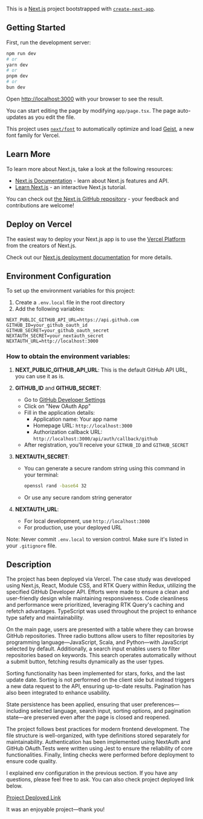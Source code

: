 This is a [Next.js](https://nextjs.org) project bootstrapped with [`create-next-app`](https://nextjs.org/docs/app/api-reference/cli/create-next-app).

## Getting Started

First, run the development server:

```bash
npm run dev
# or
yarn dev
# or
pnpm dev
# or
bun dev
```

Open [http://localhost:3000](http://localhost:3000) with your browser to see the result.

You can start editing the page by modifying `app/page.tsx`. The page auto-updates as you edit the file.

This project uses [`next/font`](https://nextjs.org/docs/app/building-your-application/optimizing/fonts) to automatically optimize and load [Geist](https://vercel.com/font), a new font family for Vercel.

## Learn More

To learn more about Next.js, take a look at the following resources:

- [Next.js Documentation](https://nextjs.org/docs) - learn about Next.js features and API.
- [Learn Next.js](https://nextjs.org/learn) - an interactive Next.js tutorial.

You can check out [the Next.js GitHub repository](https://github.com/vercel/next.js) - your feedback and contributions are welcome!

## Deploy on Vercel

The easiest way to deploy your Next.js app is to use the [Vercel Platform](https://vercel.com/new?utm_medium=default-template&filter=next.js&utm_source=create-next-app&utm_campaign=create-next-app-readme) from the creators of Next.js.

Check out our [Next.js deployment documentation](https://nextjs.org/docs/app/building-your-application/deploying) for more details.

## Environment Configuration

To set up the environment variables for this project:

1. Create a `.env.local` file in the root directory
2. Add the following variables:

```plaintext
NEXT_PUBLIC_GITHUB_API_URL=https://api.github.com
GITHUB_ID=your_github_oauth_id
GITHUB_SECRET=your_github_oauth_secret
NEXTAUTH_SECRET=your_nextauth_secret
NEXTAUTH_URL=http://localhost:3000
```

### How to obtain the environment variables:

1. **NEXT_PUBLIC_GITHUB_API_URL**: This is the default GitHub API URL, you can use it as is.

2. **GITHUB_ID** and **GITHUB_SECRET**:

   - Go to [GitHub Developer Settings](https://github.com/settings/developers)
   - Click on "New OAuth App"
   - Fill in the application details:
     - Application name: Your app name
     - Homepage URL: `http://localhost:3000`
     - Authorization callback URL: `http://localhost:3000/api/auth/callback/github`
   - After registration, you'll receive your `GITHUB_ID` and `GITHUB_SECRET`

3. **NEXTAUTH_SECRET**:

   - You can generate a secure random string using this command in your terminal:
     ```bash
     openssl rand -base64 32
     ```
   - Or use any secure random string generator

4. **NEXTAUTH_URL**:
   - For local development, use `http://localhost:3000`
   - For production, use your deployed URL

Note: Never commit `.env.local` to version control. Make sure it's listed in your `.gitignore` file.

## Description

The project has been deployed via Vercel. The case study was developed using Next.js, React, Module CSS, and RTK Query within Redux, utilizing the specified GitHub Developer API. Efforts were made to ensure a clean and user-friendly design while maintaining responsiveness. Code cleanliness and performance were prioritized, leveraging RTK Query's caching and refetch advantages. TypeScript was used throughout the project to enhance type safety and maintainability.

On the main page, users are presented with a table where they can browse GitHub repositories. Three radio buttons allow users to filter repositories by programming language—JavaScript, Scala, and Python—with JavaScript selected by default. Additionally, a search input enables users to filter repositories based on keywords. This search operates automatically without a submit button, fetching results dynamically as the user types.

Sorting functionality has been implemented for stars, forks, and the last update date. Sorting is not performed on the client side but instead triggers a new data request to the API, ensuring up-to-date results. Pagination has also been integrated to enhance usability.

State persistence has been applied, ensuring that user preferences—including selected language, search input, sorting options, and pagination state—are preserved even after the page is closed and reopened.

The project follows best practices for modern frontend development. The file structure is well-organized, with type definitions stored separately for maintainability. Authentication has been implemented using NextAuth and GitHub OAuth.Tests were written using Jest to ensure the reliability of core functionalities. Finally, linting checks were performed before deployment to ensure code quality.

I explained env configuration in the previous section. If you have any questions, please feel free to ask. You can also check project deployed link below.

[Project Deployed Link](https://git-repo-finder.vercel.app/)

It was an enjoyable project—thank you!
